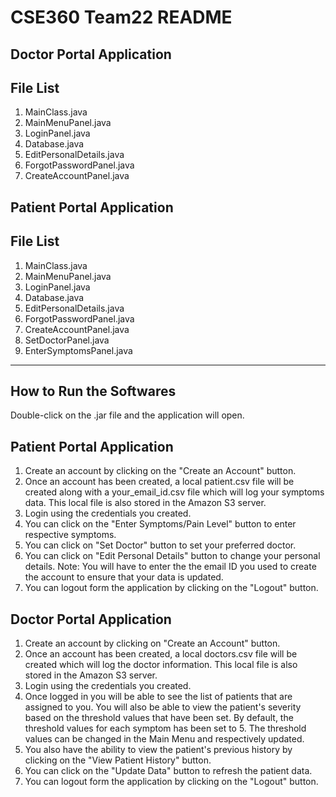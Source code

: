 # CSE360 Team22 README
Doctor Portal Application
--------------------------
File List
--------------------------
1. MainClass.java
2. MainMenuPanel.java
3. LoginPanel.java
4. Database.java
5. EditPersonalDetails.java
6. ForgotPasswordPanel.java
7. CreateAccountPanel.java

Patient Portal Application
--------------------------
File List
--------------------------
1. MainClass.java
2. MainMenuPanel.java
3. LoginPanel.java
4. Database.java
5. EditPersonalDetails.java
6. ForgotPasswordPanel.java
7. CreateAccountPanel.java
8. SetDoctorPanel.java
9. EnterSymptomsPanel.java

--------------------------
How to Run the Softwares
--------------------------
Double-click on the .jar file and the application will open.

Patient Portal Application
--------------------------
1. Create an account by clicking on the "Create an Account" button.
2. Once an account has been created, a local patient.csv file will be created along with a your_email_id.csv file which will log your symptoms data. This local file is also stored in the Amazon S3 server. 
3. Login using the credentials you created.
4. You can click on the "Enter Symptoms/Pain Level" button to enter respective symptoms.
5. You can click on "Set Doctor" button to set your preferred doctor.
6. You can click on "Edit Personal Details" button to change your personal details. Note: You will have to enter the the email ID you used to create the account to ensure that your data is updated. 
7. You can logout form the application by clicking on the "Logout" button.

Doctor Portal Application
--------------------------
1. Create an account by clicking on "Create an Account" button.
2. Once an account has been created, a local doctors.csv file will be created which will log the doctor information. This local file is also stored in the Amazon S3 server. 
3. Login using the credentials you created.
4. Once logged in you will be able to see the list of patients that are assigned to you. You will also be able to view the patient's severity based on the threshold values that have been set. By default, the threshold values for each symptom has been set to 5. The threshold values can be changed in the Main Menu and respectively updated. 
5. You also have the ability to view the patient's previous history by clicking on the "View Patient History" button.
6. You can click on the "Update Data" button to refresh the patient data. 
7. You can logout form the application by clicking on the "Logout" button.
